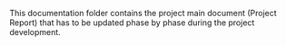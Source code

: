 
This documentation folder contains the project main document (Project Report) that has to be updated phase by phase during the project development.